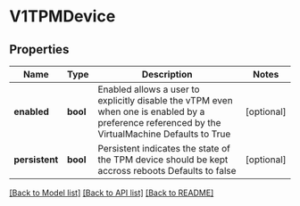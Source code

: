 # V1TPMDevice

## Properties
Name | Type | Description | Notes
------------ | ------------- | ------------- | -------------
**enabled** | **bool** | Enabled allows a user to explicitly disable the vTPM even when one is enabled by a preference referenced by the VirtualMachine Defaults to True | [optional] 
**persistent** | **bool** | Persistent indicates the state of the TPM device should be kept accross reboots Defaults to false | [optional] 

[[Back to Model list]](../README.md#documentation-for-models) [[Back to API list]](../README.md#documentation-for-api-endpoints) [[Back to README]](../README.md)


